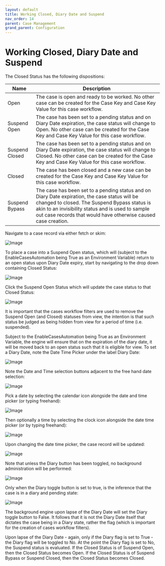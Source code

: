 ```yaml
---
layout: default
title: Working Closed, Diary Date and Suspend
nav_order: 14
parent: Case Management
grand_parent: Configuration
---
```


# Working Closed, Diary Date and Suspend
The Closed Status has the following dispositions:

| Name           | Description                                                                                                                                                                                                                                                            |
|----------------|------------------------------------------------------------------------------------------------------------------------------------------------------------------------------------------------------------------------------------------------------------------------|
| Open           | The case is open and ready to be worked. No other case can be created for the Case Key and Case Key Value for this case workflow.                                                                                                                                      |
| Suspend Open   | The case has been set to a pending status and on Diary Date expiration,  the case status will change to Open. No other case can be created for the Case Key and Case Key Value for this case workflow.                                                                 |
| Suspend Closed | The case has been set to a pending status and on Diary Date expiration,  the case status will change to Closed. No other case can be created for the Case Key and Case Key Value for this case workflow.                                                               |
| Closed         | The case has been closed and a new case can be created for the Case Key and Case Key Value for this case workflow.                                                                                                                                                     |
| Suspend Bypass | The case has been set to a pending status and on Diary Date expiration, the case status will be changed to closed.  The Suspend Bypass status is akin to an invisibility status and is used to sample out case records that would have otherwise caused case creation. |

Navigate to a case record via either fetch or skim:

![Image](CaseExample.png)

To place a case into a Suspend Open status,  which will (subject to the EnableCasesAutomation being True as an Environment Variable) return to an open status upon Diary Date expiry,  start by navigating to the drop down containing Closed Status:

![Image](LocationOfClosedStatus.png)

Click the Suspend Open Status which will update the case status to that Closed Status:

![Image](UpdatedToSuspendOpen.png)

It is important that the cases workflow filters are used to remove the Suspend Open (and Closed) statuses from view,  the intention is that such status be judged as being hidden from view for a period of time (i.e. suspended).

Subject to the EnableCasesAutomation being True as an Environment Variable, the engine will ensure that on the expiration of the diary date, it will be moved back to an open status such that it is eligible for view.  To set a Diary Date,  note the Date Time Picker under the label Diary Date:

![Image](LocationOfDiaryDate.png)

Note the Date and Time selection buttons adjacent to the free hand date selection:

![Image](DateTimeSelectionButtons.png)

Pick a date by selecting the calendar icon alongside the date and time picker (or typing freehand):

![Image](SelectingADateForSuspendOpen.png)

Then optionally a time by selecting the clock icon alongside the date time picker (or by typing freehand):

![Image](SelectingATimeForSuspendOpen.png)

Upon changing the date time picker, the case record will be updated:

![Image](UpdatedDateTimePicker.png)

Note that unless the Diary button has been toggled, no background administration will be performed:

![Image](LocationOfDiaryButton.png)

Only when the Diary toggle button is set to true,  is the inference that the case is in a diary and pending state:  

![Image](CaseDiarySetToTrue.png)

The background engine upon lapse of the Diary Date will set the Diary toggle button to False.  It follows that it is not the Diary Date itself that dictates the case being in a Diary state, rather the flag (which is important for the creation of cases workflow filters).

Upon lapse of the Diary Date - again, only if the Diary flag is set to True - the Diary flag will be toggled to No.   At the point the Diary flag is set to No,  the Suspend status is evaluated.  If the Closed Status is of Suspend Open,  then the Closed Status becomes Open. If the Closed Status is of Suspend Bypass or Suspend Closed,  then the Closed Status becomes Closed.